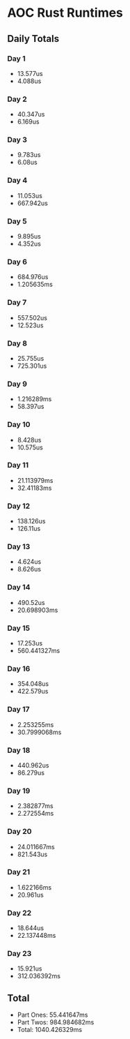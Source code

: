 # AOC Rust Runtimes

## Daily Totals

### Day 1

- 13.577us
- 4.088us

### Day 2

- 40.347us
- 6.169us

### Day 3

- 9.783us
- 6.08us

### Day 4

- 11.053us
- 667.942us

### Day 5

- 9.895us
- 4.352us

### Day 6

- 684.976us
- 1.205635ms

### Day 7

- 557.502us
- 12.523us

### Day 8

- 25.755us
- 725.301us

### Day 9

- 1.216289ms
- 58.397us

### Day 10

- 8.428us
- 10.575us

### Day 11

- 21.113979ms
- 32.41183ms

### Day 12

- 138.126us
- 126.11us

### Day 13

- 4.624us
- 8.626us

### Day 14

- 490.52us
- 20.698903ms

### Day 15

- 17.253us
- 560.441327ms

### Day 16

- 354.048us
- 422.579us

### Day 17

- 2.253255ms
- 30.7999068ms

### Day 18

- 440.962us
- 86.279us

### Day 19

- 2.382877ms
- 2.272554ms

### Day 20

- 24.011667ms
- 821.543us

### Day 21

- 1.622166ms
- 20.961us

### Day 22

- 18.644us
- 22.137448ms

### Day 23

- 15.921us
- 312.036392ms

## Total

- Part Ones:  55.441647ms
- Part Twos: 984.984682ms
- Total:    1040.426329ms

